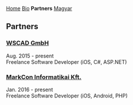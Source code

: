 [Home](./index_en.html) [Bio](./bio_en.html) **Partners** [Magyar](./partners.html)

## Partners

### [WSCAD GmbH](https://wscad.com)
Aug. 2015 - present  
Freelance Software Developer (iOS, C#, ASP.NET)

### [MarkCon Informatikai Kft.](https://markcon.hu/)
Jan. 2016 - present  
Freelance Software Developer (iOS, Android, PHP)